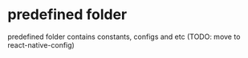 # predefined folder
predefined folder contains constants, configs and etc (TODO: move to react-native-config)